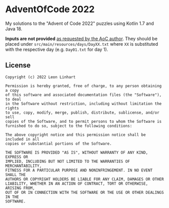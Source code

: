 # AdventOfCode 2022

My solutions to the "Advent of Code 2022" puzzles using Kotlin 1.7 and Java 18.

**Inputs are not provided** [as requested by the AoC author](https://twitter.com/ericwastl/status/1465805354214830081).
They should be placed under `src/main/resources/days/DayXX.txt` where `XX` is
substituted with the respective day (e.g. `Day01.txt` for day 1).


## License

```
Copyright (c) 2022 Leon Linhart

Permission is hereby granted, free of charge, to any person obtaining a copy
of this software and associated documentation files (the "Software"), to deal
in the Software without restriction, including without limitation the rights
to use, copy, modify, merge, publish, distribute, sublicense, and/or sell
copies of the Software, and to permit persons to whom the Software is
furnished to do so, subject to the following conditions:

The above copyright notice and this permission notice shall be included in all
copies or substantial portions of the Software.

THE SOFTWARE IS PROVIDED "AS IS", WITHOUT WARRANTY OF ANY KIND, EXPRESS OR
IMPLIED, INCLUDING BUT NOT LIMITED TO THE WARRANTIES OF MERCHANTABILITY,
FITNESS FOR A PARTICULAR PURPOSE AND NONINFRINGEMENT. IN NO EVENT SHALL THE
AUTHORS OR COPYRIGHT HOLDERS BE LIABLE FOR ANY CLAIM, DAMAGES OR OTHER
LIABILITY, WHETHER IN AN ACTION OF CONTRACT, TORT OR OTHERWISE, ARISING FROM,
OUT OF OR IN CONNECTION WITH THE SOFTWARE OR THE USE OR OTHER DEALINGS IN THE
SOFTWARE.
```